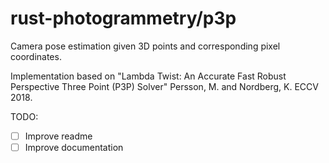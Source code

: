 # rust-photogrammetry/p3p

Camera pose estimation given 3D points and corresponding pixel coordinates.

Implementation based on
"Lambda Twist: An Accurate Fast Robust Perspective Three Point (P3P) Solver"
Persson, M. and Nordberg, K. ECCV 2018.

TODO:
 - [ ] Improve readme
 - [ ] Improve documentation
